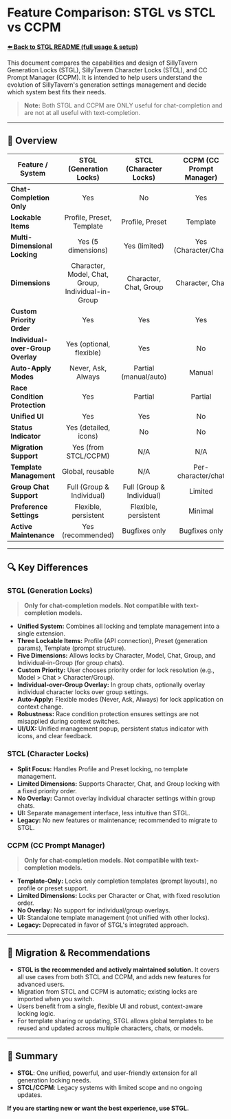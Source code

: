 # Feature Comparison: STGL vs STCL vs CCPM

**[⬅️ Back to STGL README (full usage & setup)](./README.md)**

This document compares the capabilities and design of SillyTavern Generation Locks (STGL), SillyTavern Character Locks (STCL), and CC Prompt Manager (CCPM). It is intended to help users understand the evolution of SillyTavern's generation settings management and decide which system best fits their needs.

> **Note:** Both STGL and CCPM are ONLY useful for chat-completion and are not at all useful with text-completion.

---

## 📝 Overview

| Feature / System                | STGL (Generation Locks)  | STCL (Character Locks) | CCPM (CC Prompt Manager) |
|---------------------------------|:------------------------:|:----------------------:|:------------------------:|
| **Chat-Completion Only**        | Yes                      | No                     | Yes                     |
| **Lockable Items**              | Profile, Preset, Template| Profile, Preset        | Template                |
| **Multi-Dimensional Locking**   | Yes (5 dimensions)       | Yes (limited)          | Yes (Character/Chat)    |
| **Dimensions**                  | Character, Model, Chat, Group, Individual-in-Group | Character, Chat, Group  | Character, Chat         |
| **Custom Priority Order**       | Yes  | Yes             | Yes              |
| **Individual-over-Group Overlay** | Yes (optional, flexible)| Yes                     | No                      |
| **Auto-Apply Modes**            | Never, Ask, Always       | Partial (manual/auto)  | Manual                  |
| **Race Condition Protection**   | Yes                      | Partial                | Partial                 |
| **Unified UI**                  | Yes                      | Yes                     | No                      |
| **Status Indicator**            | Yes (detailed, icons)    | No                     | No                      |
| **Migration Support**           | Yes (from STCL/CCPM)     | N/A                    | N/A                     |
| **Template Management**         | Global, reusable         | N/A                    | Per-character/chat      |
| **Group Chat Support**          | Full (Group & Individual)| Full (Group & Individual) | Limited                 |
| **Preference Settings**         | Flexible, persistent     | Flexible, persistent | Minimal                 |
| **Active Maintenance**          | Yes (recommended)        | Bugfixes only            | Bugfixes only             |

---

## 🔍 Key Differences

### STGL (Generation Locks)
> **Only for chat-completion models. Not compatible with text-completion models.**

- **Unified System:** Combines all locking and template management into a single extension.
- **Three Lockable Items:** Profile (API connection), Preset (generation params), Template (prompt structure).
- **Five Dimensions:** Allows locks by Character, Model, Chat, Group, and Individual-in-Group (for group chats).
- **Custom Priority:** User chooses priority order for lock resolution (e.g., Model > Chat > Character/Group).
- **Individual-over-Group Overlay:** In group chats, optionally overlay individual character locks over group settings.
- **Auto-Apply:** Flexible modes (Never, Ask, Always) for lock application on context change.
- **Robustness:** Race condition protection ensures settings are not misapplied during context switches.
- **UI/UX:** Unified management popup, persistent status indicator with icons, and clear feedback.

### STCL (Character Locks)
- **Split Focus:** Handles Profile and Preset locking, no template management.
- **Limited Dimensions:** Supports Character, Chat, and Group locking with a fixed priority order.
- **No Overlay:** Cannot overlay individual character settings within group chats.
- **UI:** Separate management interface, less intuitive than STGL.
- **Legacy:** No new features or maintenance; recommended to migrate to STGL.

### CCPM (CC Prompt Manager)
> **Only for chat-completion models. Not compatible with text-completion models.**

- **Template-Only:** Locks only completion templates (prompt layouts), no profile or preset support.
- **Limited Dimensions:** Locks per Character or Chat, with fixed resolution order.
- **No Overlay:** No support for individual/group overlays.
- **UI:** Standalone template management (not unified with other locks).
- **Legacy:** Deprecated in favor of STGL's integrated approach.

---

## 🚀 Migration & Recommendations

- **STGL is the recommended and actively maintained solution.** It covers all use cases from both STCL and CCPM, and adds new features for advanced users.
- Migration from STCL and CCPM is automatic; existing locks are imported when you switch.
- Users benefit from a single, flexible UI and robust, context-aware locking logic.
- For template sharing or updating, STGL allows global templates to be reused and updated across multiple characters, chats, or models.

---

## 🏁 Summary

- **STGL**: One unified, powerful, and user-friendly extension for all generation locking needs.
- **STCL/CCPM**: Legacy systems with limited scope and no ongoing updates.

**If you are starting new or want the best experience, use STGL.**
